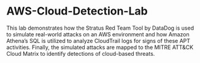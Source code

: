 # AWS-Cloud-Detection-Lab
This lab demonstrates how the Stratus Red Team Tool by DataDog is used to simulate real-world attacks on an AWS environment and how Amazon Athena’s SQL is utilized to analyze CloudTrail logs for signs of these APT activities. Finally, the simulated attacks are mapped to the MITRE ATT&amp;CK Cloud Matrix to identify detections of cloud-based threats.
